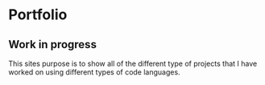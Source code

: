 # Portfolio

## Work in progress

This sites purpose is to show all of the different type of projects that I have worked on using different types of code languages.
